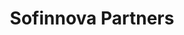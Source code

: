 ---
layout: firm_page
title: "Sofinnova Partners"
id: "sofinnovapartners.com"
permalink: "/sofinnovapartnerssofinnovapartners.com/"
website: "https://sofinnovapartners.com"
offices: "Paris (France), London (United Kingdom), Milan (Italy)"
investment_stages: "Series A, Series B, Series C"
portfolio_companies: "AAVantgarde Bio, ABIONYX Pharma, Abivax, Ablynx NV, Addex Therapeutics, Advanced Perfusion Diagnostics, Afyren, Alia Therapeutics, Amolyt Pharma, Artios Pharma, Arzeda, Ascendis Pharma, Asceneuron, Avantium, Betteromics, BioCorteX, Bioptimus, Biosyntia, Biotalys, Bon Vivant, Borea Therapeutics, Breath Therapeutics, BrightHeart, Calliditas, Catamaran Bio, CelluComp, CinCor Pharma, Comet Biorefining, CoreValve, CorVent Medical, Corvidia Therapeutics, CorWave, Crescendo Biologics, Cure51, DBV, deepc, Delinia, DISCO Pharmaceuticals, DMC Biotechnologies, DNA Script, Elicit Plant, Endoron Medical, EnginZyme, Enthera Pharmaceuticals, ENYO Pharma, EOS, EryDel, F2G, Freya Biosciences, Genespire, Genset, GenSight Biologics, GlycoEra, GlycoVaxyn, Gradient Denervation Technologies, HEPTA Medical, HighLife, Home Biosciences, Hookipa Pharma, HotSpot Therapeutics, Innate Pharma, Inotrem, Inspirna, Inventiva, iOmx Therapeutics, Julier Medical, Kiro, L'école AI, LimFlow, Lysogene, Mablink Bioscience, Mainstay Medical, MaxCyte, May Health, Mediar Therapeutics, Meiogenix, MetGen, Micropep Technologies, Microphyt, Mironid, Mission Therapeutics, Mnemo Therapeutics, Moon Surgical, Movetis, Mozart Therapeutics, Muna Therapeutics, Myricx Bio, NanoPhoria, nChroma (formerly Chroma Medicine), Nephris, Nitrase Therapeutics, NodThera, Noema Pharma, Novameat, Novexel, Noxxon Pharma, Nuage Therapeutics, NuCana, ObsEva, Omthera Pharmaceuticals, Pi-Cardia, PinCell, Pixium Vision, preCARDIA, PregLem, Prometheus Materials, ProQR Therapeutics, Protera, Purespring, Pyrowave, Qorium, RE:CHEMISTRY by GFBio (formerly GFBiochemicals), ReCor Medical, Redona Therapeutics, Redx Pharma, RefleXion Medical, SafeHeal, Sensorion, Shockwave Medical, Sitryx Therapeutics, Sphere Fluidics, Synthace, T-Therapeutics, Tenpoint Therapeutics, Tissium, VectivBio, Verona Pharma, Werewool, SIGNADORI BIO"
portfolio_link: "https://sofinnovapartners.com/portfolio"
investment_markets: "Biopharmaceuticals, Medtech, Industrial Biotech, Digital Medicine"
founded_year: "1972"
description: "Sofinnova Partners is a leading European venture capital firm specializing in life sciences, with a focus on healthcare and sustainability. They invest across the entire value chain, from seed to later-stage, supporting groundbreaking innovations."
linkedin: "https://www.linkedin.com/company/sofinnova-partners/"
twitter: "https://twitter.com/SofinnovaVC"
instagram: ""
team_page: "https://sofinnovapartners.com/team"
investor_type: "Venture Capital"
crunchbase: "https://www.crunchbase.com/organization/sofinnova-partners"
pitchbook: "https://pitchbook.com/profiles/investor/11300-05"

# SEO Optimization
meta_title: "Sofinnova Partners - VC Firm - projectstartups.com"
meta_description: "Sofinnova Partners, Sofinnova Partners is a leading European venture capital firm specializing in life sciences, with a focus on healthcare and sustainability. They inves..."
meta_keywords: "Sofinnova Partners, Biopharmaceuticals, Medtech, Industrial Biotech, Digital Medicine, VC firm, venture capital, startup investor, projectstartups.com"
canonical_url: "https://vc.projectstartups.com/sofinnovapartnerssofinnovapartners.com/"
---